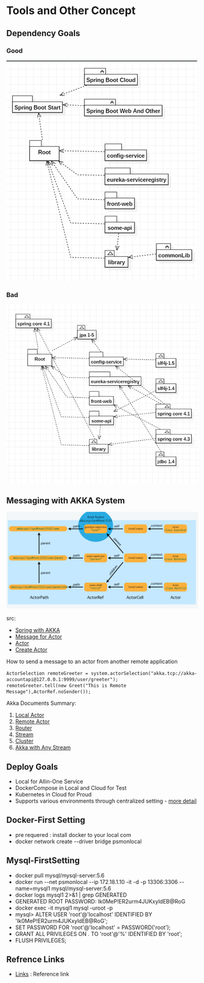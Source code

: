 # Tools and Other Concept

## Dependency Goals

### Good
![goal](doc-res/def-simple.png)

### Bad
![goal](doc-res/def-complex.png)

## Messaging with AKKA System

![goal](doc-res/akka-actorpath.png)

src:
* [Spring with AKKA](../accountapi/src/main/java/com/webnori/psmon/cloudspring/accountapi/config)
* [Message for Actor](../library/src/main/java/com/webnori/psmon/cloudspring/library/common/message)
* [Actor](../accountapi/src/main/java/com/webnori/psmon/cloudspring/accountapi/actor)
* [Create Actor](../accountapi/src/main/java/com/webnori/psmon/cloudspring/accountapi/AccountapiApplication.java)


How to send a message to an actor from another remote application

    ActorSelection remoteGreeter = system.actorSelection("akka.tcp://akka-accountapi@127.0.0.1:9999/user/greeter");
    remoteGreeter.tell(new Greet("This is Remote Message"),ActorRef.noSender());

Akka Documents Summary:
1. [Local Actor](https://doc.akka.io/docs/akka/current/actors.html#actor-api)
2. [Remote Actor](https://doc.akka.io/docs/akka/current/remoting.html)
3. [Router](https://doc.akka.io/docs/akka/current/routing.html)
4. [Stream](https://doc.akka.io/docs/akka/current/stream/stream-flows-and-basics.html)
5. [Cluster](https://doc.akka.io/docs/akka/current/common/cluster.html#intro)
6. [Akka with Any Stream](https://developer.lightbend.com/docs/alpakka/current/)

## Deploy Goals
* Local for Allin-One Service
* DockerCompose in Local and Cloud for Test
* Kubernetes in Cloud for Proud
* Supports various environments through centralized setting - [more detail](../config-service)

## Docker-First Setting
* pre requered : install docker to your local com
* docker network create --driver bridge psmonlocal

## Mysql-FirstSetting
* docker pull mysql/mysql-server:5.6
* docker run --net psmonlocal --ip 172.18.1.10 -it -d -p 13306:3306 --name=mysql1 mysql/mysql-server:5.6
* docker logs mysql1 2>&1 | grep GENERATED
* GENERATED ROOT PASSWORD: Ik0MeP!ER2urm4JUKxyldEB@RoG
* docker exec -it mysql1 mysql -uroot -p
* mysql> ALTER USER 'root'@'localhost' IDENTIFIED BY 'Ik0MeP!ER2urm4JUKxyldEB@RoG';
* SET PASSWORD FOR 'root'@'localhost' = PASSWORD('root');
* GRANT ALL PRIVILEGES ON *.* TO 'root'@'%' IDENTIFIED BY 'root';
* FLUSH PRIVILEGES;


## Refrence Links

* [Links](links.MD) : Reference link

